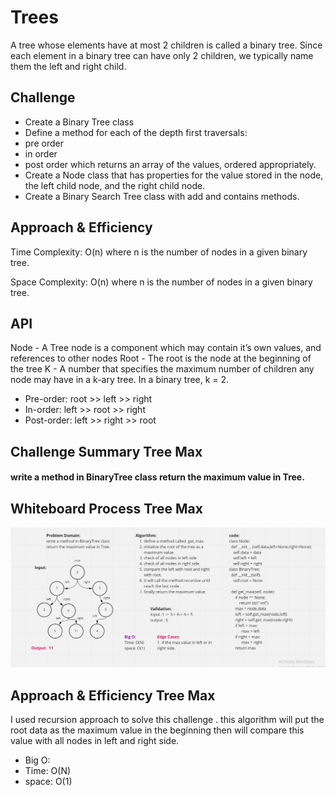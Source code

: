 # Trees
<!-- Short summary or background information -->
A tree whose elements have at most 2 children is called a binary tree. Since each element in a binary tree can have only 2 children, we typically name them the left and right child.

## Challenge
<!-- Description of the challenge -->
* Create a Binary Tree class
* Define a method for each of the depth first traversals:
* pre order
* in order
* post order which returns an array of the values, ordered appropriately.
* Create a Node class that has properties for the value stored in the node, the left child node, and the right child node.
* Create a Binary Search Tree class with add and contains methods.

## Approach & Efficiency
<!-- What approach did you take? Why? What is the Big O space/time for this approach? -->
Time Complexity: O(n) where n is the number of nodes in a given binary tree.

Space Complexity: O(n) where n is the number of nodes in a given binary tree.

## API
<!-- Description of each method publicly available in each of your trees -->
Node - A Tree node is a component which may contain it’s own values, and references to other nodes
Root - The root is the node at the beginning of the tree
K - A number that specifies the maximum number of children any node may have in a k-ary tree. In a binary tree, k = 2.

* Pre-order: root >> left >> right
* In-order: left >> root >> right
* Post-order: left >> right >> root

## Challenge Summary Tree Max
<!-- Description of the challenge -->
#### write a method in BinaryTree class return the maximum value in Tree.

## Whiteboard Process Tree Max
<!-- Embedded whiteboard image -->
![max-tree](max.png)

## Approach & Efficiency Tree Max
<!-- What approach did you take? Why? What is the Big O space/time for this approach? -->
I used recursion approach to solve this challenge .
this algorithm will put the root data as the maximum value in the beginning then will compare this value with all nodes in left and right side.

* Big O:
* Time: O(N)
* space: O(1)
